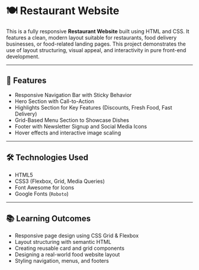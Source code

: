 # 🍽️ Restaurant Website

This is a fully responsive **Restaurant Website** built using HTML and CSS. It features a clean, modern layout suitable for restaurants, food delivery businesses, or food-related landing pages. This project demonstrates the use of layout structuring, visual appeal, and interactivity in pure front-end development.

---

## 📌 Features

- Responsive Navigation Bar with Sticky Behavior
- Hero Section with Call-to-Action
- Highlights Section for Key Features (Discounts, Fresh Food, Fast Delivery)
- Grid-Based Menu Section to Showcase Dishes
- Footer with Newsletter Signup and Social Media Icons
- Hover effects and interactive image scaling

---

## 🛠️ Technologies Used

- HTML5
- CSS3 (Flexbox, Grid, Media Queries)
- Font Awesome for Icons
- Google Fonts (`Roboto`)

---

## 📚 Learning Outcomes

- Responsive page design using CSS Grid & Flexbox
- Layout structuring with semantic HTML
- Creating reusable card and grid components
- Designing a real-world food website layout
- Styling navigation, menus, and footers


